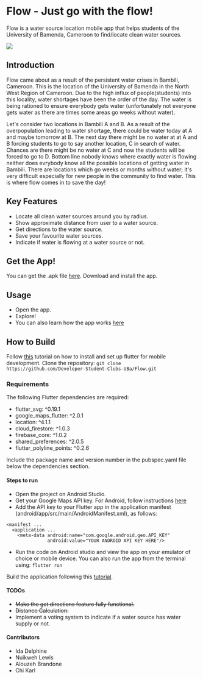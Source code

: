 # Flow - Just go with the flow!
Flow is a water source location mobile app that helps students of the University of Bamenda, Cameroon to find/locate clean water sources.

<img src="https://github.com/Idadelveloper/Flow/blob/main/Assets/flow_mockups/flow2.jpg" />


## Introduction
Flow came about as a result of the persistent water crises in Bambili, Cameroon. This is the location of the University of Bamenda in the North West Region of Cameroon. Due to the high influx of people(students) into this locality, water shortages have been the order of the day. The water is being rationed to ensure everybody gets water (unfortunately not everyone gets water as there are times some areas go weeks without water).

Let's consider two locations in Bambili A and B. As a result of the overpopulation leading to water shortage, there could be water today at A and maybe tomorrow at B. The next day there might be no water at at A and B forcing students to go to say another location, C in search of water. Chances are there might be no water at C and now the students will be forced to go to D. Bottom line nobody knows where exactly water is flowing neither does evrybody know all the possible locations of getting water in Bambili. There are locations which go weeks or months without water; it's very difficult especially for new people in the community to find water. This is where flow comes in to save the day!


## Key Features
* Locate all clean water sources around you by radius.
* Show approximate distance from user to a water source.
* Get directions to the water source.
* Save your favourite water sources.
* Indicate if water is flowing at a water source or not.


## Get the App!
You can get the .apk file [here](https://drive.google.com/file/d/1va0lWRXwSoB2xYVLwT24dVqEFrWPnXFJ/view?usp=sharing).
Download and install the app.
## Usage
* Open the app.
* Explore!
* You can also learn how the app works [here](https://flow-online.ga/)

## How to Build
Follow [this](https://flutter.dev/docs/get-started/install) tutorial on how to install and set up flutter for mobile development.
Clone the repository:
``` git clone https://github.com/Developer-Student-Clubs-UBa/Flow.git ```

### Requirements
The following Flutter dependencies are required:
*  flutter_svg: ^0.19.1
*  google_maps_flutter: ^2.0.1
*  location: ^4.1.1
*  cloud_firestore: ^1.0.3
*  firebase_core: ^1.0.2
*  shared_preferences: ^2.0.5
*  flutter_polyline_points: ^0.2.6

Include the package name and version number in the pubspec.yaml file below the dependencies section.

#### Steps to run
* Open the project on Android Studio.
* Get your Google Maps API key. For Android, follow instructions [here](https://developers.google.com/maps/documentation/android-sdk/get-api-key)
* Add the API key to your Flutter app in the application manifest (android/app/src/main/AndroidManifest.xml), as follows:
```
<manifest ...
  <application ...
    <meta-data android:name="com.google.android.geo.API_KEY"
               android:value="YOUR ANDROID API KEY HERE"/>
```
* Run the code on Android studio and view the app on your emulator of choice or mobile device. You can also run the app from the terminal using:
``` flutter run ```

Build the application following this [tutorial](https://flutter.dev/docs/deployment/android).

#### TODOs
* ~~Make the get directions feature fully functional.~~
* ~~Distance Calculation.~~
* Implement a voting system to indicate if a water source has water supply or not.


#### Contributors
* Ida Delphine
* Nuikweh Lewis 
* Alouzeh Brandone
* Chi Karl
